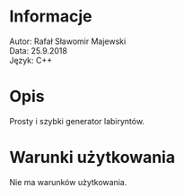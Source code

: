 # Informacje
Autor: Rafał Sławomir Majewski<br>
Data: 25.9.2018<br>
Język: C++<br>



# Opis
Prosty i szybki generator labiryntów.



# Warunki użytkowania
Nie ma warunków użytkowania.
